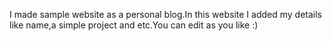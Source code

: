 I made sample website as a personal blog.In this website I added my details like name,a simple project and etc.You can edit as you like :)
